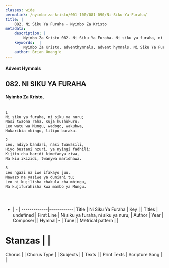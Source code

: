 ```yaml
---
classes: wide
permalink: /nyimbo-za-kristo/001-100/081-090/Ni-Siku-Ya-Furaha/
title: |
    082. Ni Siku Ya Furaha - Nyimbo Za Kristo
metadata:
    description: |
        Nyimbo Za Kristo 082. Ni Siku Ya Furaha. Ni siku ya furaha, ni siku ya nuru;  Nasi twaona raha, Kuja kushukuru;  Leo watu wa Mungu, wadogo, wakubwa,  Hukaribia mbingu, lilipo baraka.   
    keywords:  |
        Nyimbo Za Kristo, adventhymnals, advent hymnals, Ni Siku Ya Furaha, Ni siku ya furaha, ni siku ya nuru; . 
    author: Brian Onang'o
---
```


#### Advent Hymnals
## 082. NI SIKU YA FURAHA
####  Nyimbo Za Kristo,

```txt

1
Ni siku ya furaha, ni siku ya nuru; 
Nasi twaona raha, Kuja kushukuru; 
Leo watu wa Mungu, wadogo, wakubwa, 
Hukaribia mbingu, lilipo baraka. 

2
Leo, ndiyo bandari, nasi twawasili, 
Hiyo bustani nzuri, ya nyingi fadhili: 
Kijito cha baridi kimefanya ziwa, 
Na kiu ikizidi, twanywa maridhawa. 

3
Leo ngazi na iwe ifakayo juu, 
Mawazo na yasiwe ya duniani tu; 
Leo ni kujilisha chakula cha mbingu, 
Na kujifurahisha kwa mambo ya Mungu.





```

- |   -  |
-------------|------------|
Title | Ni Siku Ya Furaha |
Key |  |
Titles | undefined |
First Line | Ni siku ya furaha, ni siku ya nuru;  |
Author | 
Year | 
Composer| |
Hymnal|  - |
Tune|  |
Metrical pattern | |
# Stanzas |  |
Chorus |  |
Chorus Type |  |
Subjects | |
Texts |  |
Print Texts | 
Scripture Song |  |
    
